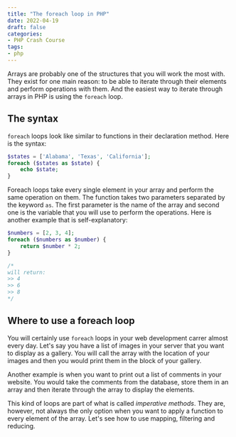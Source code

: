 ```yaml
---
title: "The foreach loop in PHP"
date: 2022-04-19
draft: false
categories: 
- PHP Crash Course
tags:
- php
---
```


Arrays are probably one of the structures that you will work the most with. They exist for one main reason: to be able to iterate through their elements and perform operations with them. And the easiest way to iterate through arrays in PHP is using the `foreach` loop. 

## The syntax

`foreach` loops look like similar to functions in their declaration method. Here is the syntax:

```php
$states = ['Alabama', 'Texas', 'California'];
foreach ($states as $state) {
	echo $state;
}
```

Foreach loops take every single element in your array and perform the same operation on them. The function takes two parameters separated by the keyword `as`. The first parameter is the name of the array and second one is the variable that you will use to perform the operations. Here is another example that is self-explanatory:

```php
$numbers = [2, 3, 4];
foreach ($numbers as $number) {
	return $number * 2;
}

/* 
will return:
>> 4
>> 6
>> 8
*/ 
```

## Where to use a foreach loop

You will certainly use `foreach` loops in your web development carrer almost every day. Let's say you have a list of images in your server that you want to display as a gallery. You will call the array with the location of your images and then you would print them in the block of your gallery. 

Another example is when you want to print out a list of comments in your website. You would take the comments from the database, store them in an array and then iterate through the array to display the elements.

This kind of loops are part of what is called *imperative methods*. They are, however, not always the only option when you want to apply a function to every element of the array. Let's see how to use mapping, filtering and reducing.

